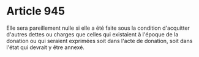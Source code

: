 # Article 945

Elle sera pareillement nulle si elle a été faite sous la condition d'acquitter d'autres dettes ou charges que celles qui existaient à l'époque de la donation ou qui seraient exprimées soit dans l'acte de donation, soit dans l'état qui devrait y être annexé.